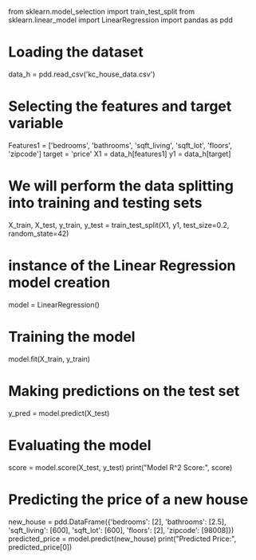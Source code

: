 from sklearn.model_selection import train_test_split
from sklearn.linear_model import LinearRegression
import pandas as pdd

# Loading the dataset
data_h = pdd.read_csv('kc_house_data.csv')

# Selecting the features and target variable
Features1 = ['bedrooms', 'bathrooms', 'sqft_living', 'sqft_lot', 'floors', 'zipcode']
target = 'price'
X1 = data_h[features1]
y1 = data_h[target]

# We will perform the data splitting into training and testing sets
X_train, X_test, y_train, y_test = train_test_split(X1, y1, test_size=0.2, random_state=42)

# instance of the Linear Regression model creation 
model = LinearRegression()

# Training the model
model.fit(X_train, y_train)

# Making predictions on the test set
y_pred = model.predict(X_test)

# Evaluating the model
score = model.score(X_test, y_test)
print("Model R^2 Score:", score)
# Predicting the price of a new house
new_house = pdd.DataFrame({'bedrooms': [2], 'bathrooms': [2.5], 'sqft_living': [600], 'sqft_lot': [600], 'floors': [2], 'zipcode': [98008]})
predicted_price = model.predict(new_house)
print("Predicted Price:", predicted_price[0])

